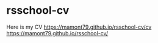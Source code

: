 # rsschool-cv
Here is my CV
https://mamont79.github.io/rsschool-cv/cv
https://mamont79.github.io/rsschool-cv/
